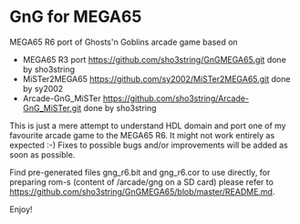 GnG for MEGA65
==============

MEGA65 R6 port of Ghosts'n Goblins arcade game based on

* MEGA65 R3 port https://github.com/sho3string/GnGMEGA65.git done by sho3string
* MiSTer2MEGA65 https://github.com/sy2002/MiSTer2MEGA65.git done by sy2002
* Arcade-GnG_MiSTer https://github.com/sho3string/Arcade-GnG_MiSTer.git done by sho3string

This is just a mere attempt to understand HDL domain and port one of my favourite arcade game to the MEGA65 R6. 
It might not work entirely as expected :-) Fixes to possible bugs and/or improvements will be added as soon as possible.

Find pre-generated files gng_r6.bit and gng_r6.cor to use directly, for preparing rom-s (content of /arcade/gng on a SD card) please refer to https://github.com/sho3string/GnGMEGA65/blob/master/README.md.

Enjoy!